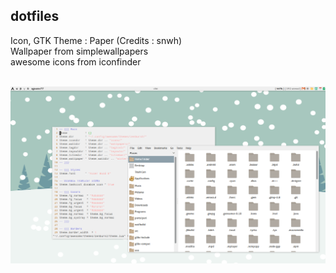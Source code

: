 dotfiles
--------
Icon, GTK Theme : Paper (Credits : snwh)<br>
Wallpaper from simplewallpapers<br>
awesome icons from iconfinder<br><br>

<img src="Pictures/screenshot1.png"/>
